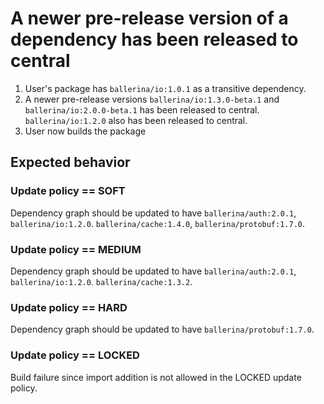# A newer pre-release version of a dependency has been released to central

1. User's package has `ballerina/io:1.0.1` as a transitive dependency. 
2. A newer pre-release versions `ballerina/io:1.3.0-beta.1` and `ballerina/io:2.0.0-beta.1` has been released to central. 
 `ballerina/io:1.2.0` also has been released to central.
3. User now builds the package

## Expected behavior

### Update policy == SOFT
Dependency graph should be updated to have `ballerina/auth:2.0.1`, `ballerina/io:1.2.0`. `ballerina/cache:1.4.0`,
`ballerina/protobuf:1.7.0`.
### Update policy == MEDIUM
Dependency graph should be updated to have `ballerina/auth:2.0.1`, `ballerina/io:1.2.0`. `ballerina/cache:1.3.2`.
### Update policy == HARD
Dependency graph should be updated to have `ballerina/protobuf:1.7.0`.
### Update policy == LOCKED
Build failure since import addition is not allowed in the LOCKED update policy.


